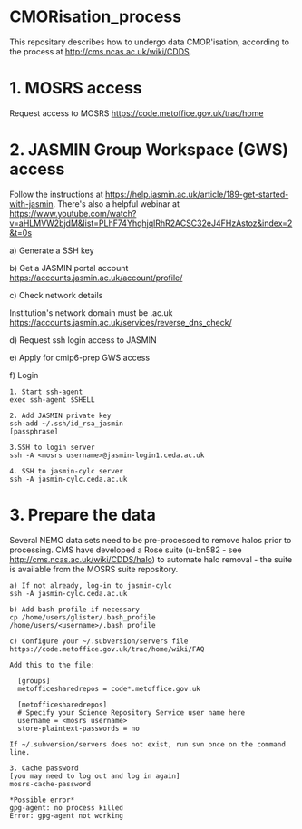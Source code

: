 # CMORisation_process
This repositary describes how to undergo data CMOR'isation, according to the process at http://cms.ncas.ac.uk/wiki/CDDS.

# 1. MOSRS access
Request access to MOSRS
https://code.metoffice.gov.uk/trac/home

# 2. JASMIN Group Workspace (GWS) access
Follow the instructions at https://help.jasmin.ac.uk/article/189-get-started-with-jasmin. There's also a helpful webinar at https://www.youtube.com/watch?v=aHLMVW2bjdM&list=PLhF74YhqhjqlRhR2ACSC32eJ4FHzAstoz&index=2&t=0s 

a) Generate a SSH key

b) Get a JASMIN portal account
https://accounts.jasmin.ac.uk/account/profile/

c) Check network details

Institution's network domain must be .ac.uk
https://accounts.jasmin.ac.uk/services/reverse_dns_check/

d) Request ssh login access to JASMIN

e) Apply for cmip6-prep GWS access

f) Login

    1. Start ssh-agent
    exec ssh-agent $SHELL 

    2. Add JASMIN private key
    ssh-add ~/.ssh/id_rsa_jasmin
    [passphrase]

    3.SSH to login server
    ssh -A <mosrs username>@jasmin-login1.ceda.ac.uk 

    4. SSH to jasmin-cylc server
    ssh -A jasmin-cylc.ceda.ac.uk 

# 3. Prepare the data
Several NEMO data sets need to be pre-processed to remove halos prior to processing. CMS have developed a Rose suite (u-bn582 - see http://cms.ncas.ac.uk/wiki/CDDS/halo) to automate halo removal - the suite is available from the MOSRS suite repository.

    a) If not already, log-in to jasmin-cylc 
    ssh -A jasmin-cylc.ceda.ac.uk 

    b) Add bash profile if necessary 
    cp /home/users/glister/.bash_profile /home/users/<username>/.bash_profile

    c) Configure your ~/.subversion/servers file
    https://code.metoffice.gov.uk/trac/home/wiki/FAQ

    Add this to the file:
    
      [groups]
      metofficesharedrepos = code*.metoffice.gov.uk

      [metofficesharedrepos]
      # Specify your Science Repository Service user name here
      username = <mosrs username>
      store-plaintext-passwords = no

    If ~/.subversion/servers does not exist, run svn once on the command line. 

    3. Cache password
    [you may need to log out and log in again]
    mosrs-cache-password
    
    *Possible error*
    gpg-agent: no process killed
    Error: gpg-agent not working
